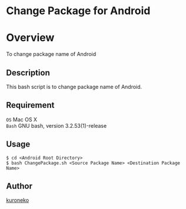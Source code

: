 Change Package for Android
====

# Overview

To change package name of Android

## Description

This bash script is to change package name of Android.

## Requirement

`OS` Mac OS X  
`Bash` GNU bash, version 3.2.53(1)-release

## Usage

    $ cd <Android Root Directory>
    $ bash ChangePackage.sh <Source Package Name> <Destination Package Name>

## Author

[kuroneko](https://github.com/amu-kuroneko)

